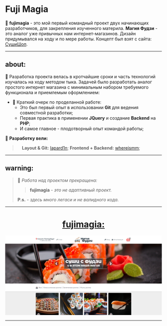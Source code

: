 # Fuji Magia

📄 **fujimagia** - это мой первый командный проект двух начинающих разработчиков, для закрепления изученного материла. **Магия Фудзи** - это аналог уже привычных нам интернет-магазинов. Дизайн придумывался на ходу и по мере работы. Концепт был взят с сайта: [СушиШоп](https://sushishop.ru/).

---

## about:

📑 Разработка проекта велась в кротчайшие сроки и часть технологий изучалась на ходу методом тыка. Задачей было разработать аналог простого интернет магазина с минимальным набором требуемого функционала и приемлемым оформлением:

- 📝 Краткий очерк по проделанной работе:
  - Это был первый опыт в использовании **Git** для ведения совместной разработки;
  - Первая практика в применении **JQuery** и создание **Backend** на **PHP**;
  - И самое главное - плодотворный опыт командой работы;

📑 **Разработку вели:**

> ⠀
> **Layout & Git:** <u>[lapard1n](https://github.com/lapard1n)</u>;
> **Frontend + Backend:** <u>[whereismm](https://github.com/whereismm)</u>;
> ⠀

---

## warning:

> 📌 _Работа над проектом прекращена:_
>
> > **fujimagia** _- это не адаптивный проект._
>
> **P.s.** _- здесь много легаси и не валидного кода._

---

<h1 align="center"><a href="https://lapard1n.github.io/fujimagia">fujimagia:</a></h1>

![page header](./img/bg.png)

---
